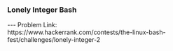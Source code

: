 <h3>Lonely Integer Bash</h3>
---
Problem Link:<br/>
https://www.hackerrank.com/contests/the-linux-bash-fest/challenges/lonely-integer-2
